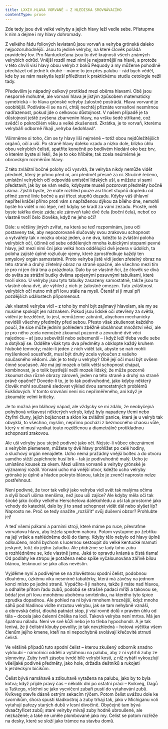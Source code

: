 ```yaml
---
title: LXXIV.HLAVA VORVANĚ — Z HLEDISKA SROVNÁVACÍHO
contentType: prose
---
```


Zde tedy jsou dvě velké velryby a jejich hlavy leží vedle sebe. Přistupme k nim a dejme i my hlavy dohromady.

Z velkého řádu foliových leviatanů jsou vorvaň a velryba grónská daleko nejpozoruhodnější. Jsou to jediné velryby, na které člověk pořádá pravidelný lov. Pro Nantuckeťana jsou to dvě krajnosti všech známých velrybích odrůd. Vnější rozdíl mezi nimi je nejpatrnější na hlavě, a protože v této chvíli visí hlavy obou velryb z boků Pequody a my můžeme pohodlně přecházet od jedné k druhé – máme to jen přes palubu – rád bych věděl, kde by se nám naskytla lepší příležitost k praktickému studiu cetologie nežli tady.

Především je nápadný celkový protiklad mezi oběma hlavami. Obě jsou nesporně mohutné, ale vorvaní hlava je jistým způsobem matematicky symetrická – to hlava grónské velryby žalostně postrádá. Hlava vorvaně je osobitější. Podíváte-li se na ni, chtěj nechtěj přiznáte vorvaňovi nesmírnou nadřazenost, pokud jde o celkovou důstojnost. V našem případě je ta důstojnost ještě zvýšena zbarvením hlavy, na vršku šedě stříkané, což svědčí o pokročilém věku a velké zkušenosti. Zkrátka, je to vorvaň, kterému velrybáři odborně říkají „velryba šedohlavá“.

Všimněme si toho, čím se ty hlavy liší nejméně – totiž obou nejdůležitějších orgánů, očí a uší. Po straně hlavy daleko vzadu a nízko dole, blízko úhlu obou velrybích čelistí, spatříte konečně po bedlivém hledání oko bez brv, o kterém byste si řekli, že je to oko hříběte; tak zcela neúměrné je obrovským rozměrům hlavy.

Z této zvláštní bočné polohy očí vysvítá, že velryba nikdy nemůže vidět předmět, který je přímo před ní, ani předmět přesně za ní. Stručně řečeno, umístění velrybích očí odpovídá umístění lidských uší, a můžete si sami představit, jak by se vám vedlo, kdybyste museli pozorovat předměty bočně ušima. Zjistili byste, že máte rozhled pouze asi třicet stupňů dopředu od přímé zorné linie bočné a asi třicet stupňů dozadu. Kdyby váš úhlavní nepřítel kráčel přímo proti vám s napřaženou dýkou za bílého dne, nemohli byste ho vidět o nic lépe, než kdyby se kradl za vámi zezadu. Prostě, měli byste takřka dvoje záda; ale zároveň také dvě čela (boční čela), neboť co vlastně tvoří čelo člověka, když ne jeho oči?

Dále: u většiny jiných zvířat, na která se teď rozpomínám, jsou oči postaveny tak, aby nepozorovaně slučovaly svou zrakovou schopnost a vytvářely tak v mozku obraz jeden, a ne dva, kdežto ta zvláštní poloha velrybích očí, účinně od sebe oddělených mnoha kubickými stopami pevné hlavy, jež mezi nimi ční jako velká hora oddělující dvě jezera v údolích, ta poloha zajisté úplně rozlučuje vjemy, které zprostředkuje každý ten smyslový orgán samostatně. Proto velryba jistě vidí jeden zřetelný obraz na této straně a druhý zřetelný obraz na straně opačné, ale všechno mezi tím je pro ni jen čirá tma a prázdnota. Dalo by se vlastně říci, že člověk se dívá do světa ze strážní budky dvěma spojenými posuvnými tabulkami, které tvoří okno. U velryby jsou tyto tabulky zasazeny samostatně, takže jsou to vlastně okna dvě, ale výhled z nich je žalostně omezen. Tuto zvláštnost velrybích očí nutno mít při lovu stále na mysli. Čtenář si ji musí při pozdějších událostech připomenout.

Jak vlastně velryba vidí – z toho by mohl být zajímavý hlavolam, ale my se musíme spokojit jen náznakem. Pokud jsou lidské oči otevřeny za světla, vidění je bezděčné, to jest, nemůžeme zabránit, abychom mechanicky neviděli všechny předměty před sebou. Přesto však zkušenost každého poučí, že sice může jedním pohledem zběžně obsáhnout množství věcí, ale je pro něho zcela nemožné zkoumat pozorně a zevrubně dvě věci najednou – ať jsou sebevětší nebo sebemenší – i když leží třeba vedle sebe a dotýkají se. Oddělte však tyto dva předměty a obklopte každý kruhem hluboké temnoty; máte-li jeden z nich vidět tak, abyste se naň mohli myšlenkově soustředit, musí být druhý zcela vyloučen z vašeho současného vědomí. Jak je to tedy u velryby? Obě její oči musí být ovšem činné současně. Ale má její mozek o tolik větší schopnost chápat, kombinovat, je o tolik bystřejší nežli mozek lidský, že může pozorně zkoumat dva různé obrazy zároveň, jeden na této straně a druhý na straně právě opačné? Dovede-li to, je to tak podivuhodné, jako kdyby některý člověk mohl současně sledovat výklad dvou samostatných problémů Euklidových. V tomto srovnání není nic nepřiměřeného, ani když je zkoumáte velmi kriticky.

Je to možná jen bláhový nápad, ale vždycky se mi zdálo, že ne­obyčejná pohybová vrtkavost některých velryb, když byly napadeny třemi nebo čtyřmi čluny, jejich bojácnost a sklon ke zvláštní panice, která je u velryb tak obvyklá, to všechno, myslím, nepřímo pochází z bezmocného chaosu vůle, který v ní musí vznikat touto rozdělenou a diametrálně protikladnou schopností zrakovou.

Ale uši velryby jsou stejně podivné jako oči. Nejste-li vůbec obeznámeni s velrybím plemenem, můžete ty dvě hlavy prohlížet po celé hodiny, a sluchový orgán nenajdete. Ucho nemá pražádný vnější boltec a do otvoru samého stěží zapíchnete husí brk – tak je podivuhodně malý. Ucho je umístěno kousek za okem. Mezi ušima vorvaně a velryby grónské je významný rozdíl. Vorvaní ucho má vnější otvor, kdežto ucho velryby grónské je úplně a hladce pokryto blánou, takže je zvenčí naprosto nelze postřehnout.

Není podivné, že tvor tak velký jako velryba vidí svět tak malýma očima a slyší bouři ušima menšíma, než jsou uši zajíce? Ale kdyby měla oči tak široké jako čočky velkého Herschelova dalekohledu a uši tak prostorné jako vchody do katedrál, dalo by jí to snad schopnost vidět dál nebo slyšet líp? Naprosto ne. Proč se tedy snažíte „rozšířit“ svůj duševní obzor? Prohlubte jej!

A teď všemi pákami a parními stroji, které máme po ruce, převraťme vorvaňovu hlavu, aby ležela spodem nahoru. Potom vystupme po žebříku na její vršek a nahlédněme dolů do tlamy. Kdyby tělo nebylo od hlavy úplně odloučeno, mohli bychom s lucernou sestoupit do velké kentucké mamutí jeskyně, totiž do jejího žaludku. Ale přidržme se tady toho zubu a rozhlédněme se, kde vlastně jsme. Jaká to opravdu krásná a čistá tlama! Od podlahy ke stropu je potažena nebo spíše vyčalounována zářivě bílou blánou, lesknoucí se jako atlas nevěstin.

Vyjděme nyní a podívejme se na zlověstnou spodní čelist, podobnou dlouhému, úzkému víku nesmírné tabatěrky, která má závěsy na jednom konci místo po jedné straně. Vypáčíte-li ji nahoru, takže ji máte nad hlavou, a odhalíte přitom řadu zubů, podobá se strašné padací mříži a takovou se, běda! jeví při lovu mnohému ubohému smrtelníku, na kterého tyto špice zprudka dopadnou. Ale pohled na ni bývá mnohem hroznější, když mnoho sáhů pod hladinou vidíte mrzutou velrybu, jak se tam nehybně vznáší, a obrovská čelist, dlouhá patnáct stop, jí visí rovně dolů v pravém úhlu od těla – docela jako čelenní čnělka na lodi. Taková velryba není mrtva. Má jen špatnou náladu. Není ve své kůži nebo je to třeba hypochondr. A je tak lenivá, že jí čelistní klouby povolily; je tak nevzhledná – hotová výčitka všem členům jejího kmene, kteří na ni nepochybně svolávají křečovité strnutí čelisti.

Ve většině případů tuto spodní čelist – kterou zkušený odborník snadno vykloubí – námořníci oddělí a vytáhnou na palubu, aby z ní vytrhli zuby ze slonoviny. Zuby tvoří zásobu tvrdé bílé velrybí kosti, z níž rybáři vykouzlují všelijaké podivné předměty, jako hole, držadla deštníků a rukojeti k jezdeckým bičíkům.

Čelist bývá namáhavě a zdlouhavě vytažena na palubu, jako by to byla kotva; když přijde pravý čas – několik dní po ostatní práci – Kvíkveg, Dagů a Taštego, všichni se jako vycvičení zubaři pustí do vytahování zubů. Kvíkveg otevře dásně ostrým sekacím rýčem. Potom čelist uvážou dole ke svorníkům, shora spustí kladkostroj a zuby trhají tak, jako v Michiganu voli vytahují pařezy starých dubů v lesní divočině. Obyčejně tam bývá dvaačtyřicet zubů; staré velryby mívají zuby hodně ubroušené, ale nezkažené; a také ne uměle plombované jako my. Čelist se potom rozřeže na desky, které se složí jako trámce na stavbu domů.
